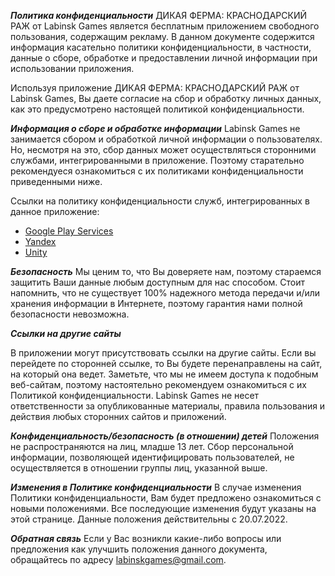 ***Политика конфиденциальности***
ДИКАЯ ФЕРМА: КРАСНОДАРСКИЙ РАЖ от Labinsk Games является бесплатным приложением свободного пользования, содержащим рекламу.
В данном документе содержится информация касательно политики конфиденциальности, в частности, данные о сборе, обработке и предоставлении личной информации при использовании приложения.

Используя приложение ДИКАЯ ФЕРМА: КРАСНОДАРСКИЙ РАЖ от Labinsk Games, Вы даете согласие на сбор и обработку личных данных, как это предусмотрено настоящей политикой конфиденциальности. 

***Информация о сборе и обработке информации***
Labinsk Games не занимается сбором и обработкой личной информации о пользователях. Но, несмотря на это, сбор данных может осуществляться сторонними службами, интегрированными в приложение. Поэтому старательно рекомендуеся ознакомиться с их политиками конфиденциальности приведенными ниже.

Ссылки на политику конфиденциальности служб, интегрированных в данное приложение:
*   [Google Play Services](https://www.google.com/policies/privacy/)
*   [Yandex](https://yandex.ru/legal/confidential/?lang=ru)
*   [Unity](https://unity3d.com/legal/privacy-policy)



***Безопасность***
Мы ценим то, что Вы доверяете нам, поэтому стараемся защитить Ваши данные любым доступным для нас способом. Стоит напомнить, что не существует 100% надежного метода передачи и/или хранения информации в Интернете, поэтому гарантия нами полной безопасности невозможна.

***Ссылки на другие сайты***

В приложении могут присутствовать ссылки на другие сайты. Если вы перейдете по сторонней ссылке, то Вы будете перенаправлены на сайт, на который она ведет. Заметьте, что мы не имеем доступа к подобным веб-сайтам, поэтому настоятельно рекомендуем ознакомиться с их Политикой конфиденциальности. Labinsk Games не несет ответственности за опубликованные материалы, правила пользования и действия любых сторонних сайтов и приложений.

***Конфиденциальность/безопасность (в отношении) детей***
Положения не распространяются на лиц, младше 13 лет. Сбор персональной информации, позволяющей идентифицировать пользователей, не осуществляется в отношении группы лиц, указанной выше. 

***Изменения в Политике конфиденциальности***
В случае изменения Политики конфиденциальности, Вам будет предложено ознакомиться с новыми положениями. Все последующие изменения будут указаны на этой странице.
Данные положения действительны с 20.07.2022.

***Обратная связь***
Если у Вас возникли какие-либо вопросы или предложения как улучшить положения данного документа, обращайтесь по адресу labinskgames@gmail.com.


